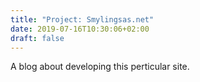 ```yaml
---
title: "Project: Smylingsas.net"
date: 2019-07-16T10:30:06+02:00
draft: false
---
```


A blog about developing this perticular site.

